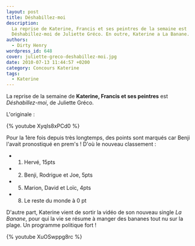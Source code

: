 ```yaml
---
layout: post
title: Déshabillez-moi
description:
  La reprise de Katerine, Francis et ses peintres de la semaine est
  Déshabillez-moi de Juliette Gréco. En outre, Katerine a La Banane.
authors:
  - Dirty Henry
wordpress_id: 648
cover: juliette-greco-deshabillez-moi.jpg
date: 2010-07-13 11:44:57 +0200
category: Concours Katerine
tags:
  - Katerine
---
```


La reprise de la semaine de **Katerine, Francis et ses peintres** est
_Déshabillez-moi_, de Juliette Gréco.

L'originale :

{% youtube XyqIs8xPCd0 %}

Pour la 1ère fois depuis très longtemps, des points sont marqués car Benji
l'avait pronostiqué en prem's ! D'où le nouveau classement :

- 1. Hervé, 15pts
- 2. Benji, Rodrigue et Joe, 5pts
- 5. Marion, David et Loïc, 4pts
- 8. Le reste du monde à 0 pt

D'autre part, Katerine vient de sortir la vidéo de son nouveau single _La
Banane_, pour qui la vie se résume à manger des bananes tout nu sur la plage. Un
programme politique fort !

{% youtube XuOSwppg8rc %}
